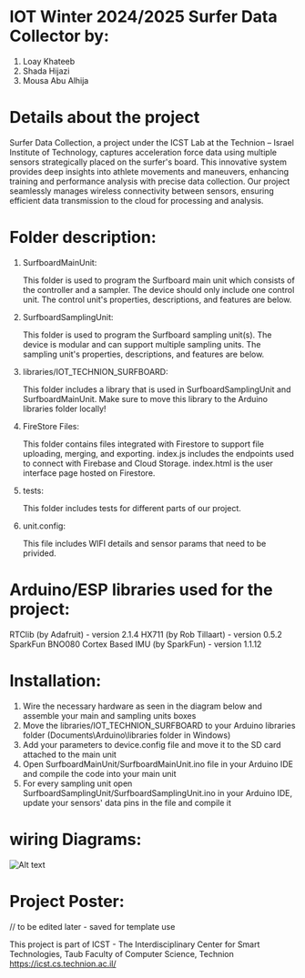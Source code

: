 # IOT Winter 2024/2025 Surfer Data Collector by:
1. Loay Khateeb
2. Shada Hijazi
3. Mousa Abu Alhija

# Details about the project
Surfer Data Collection, a project under the ICST Lab at the Technion – Israel Institute of Technology, captures acceleration force data using multiple sensors strategically placed on the surfer's board. This innovative system provides deep insights into athlete movements and maneuvers, enhancing training and performance analysis with precise data collection.
Our project seamlessly manages wireless connectivity between sensors, ensuring efficient data transmission to the cloud for processing and analysis.

# Folder description:
1. SurfboardMainUnit:
   
   This folder is used to program the Surfboard main unit which consists of the controller and a sampler.
   The device should only include one control unit.
   The control unit's properties, descriptions, and features are below.
   
2. SurfboardSamplingUnit:
   
   This folder is used to program the Surfboard sampling unit(s).
   The device is modular and can support multiple sampling units.
   The sampling unit's properties, descriptions, and features are below.

3. libraries/IOT_TECHNION_SURFBOARD:

   This folder includes a library that is used in SurfboardSamplingUnit and SurfboardMainUnit.
   Make sure to move this library to the Arduino libraries folder locally!
   
5. FireStore Files:

   This folder contains files integrated with Firestore to support file uploading, merging, and exporting.
   index.js includes the endpoints used to connect with Firebase and Cloud Storage.
   index.html is the user interface page hosted on Firestore.

6. tests:

   This folder includes tests for different parts of our project.
   
8. unit.config:

   This file includes WIFI details and sensor params that need to be privided.

# Arduino/ESP libraries used for the project:
   RTClib (by Adafruit) - version 2.1.4
   HX711 (by Rob Tillaart) - version 0.5.2
   SparkFun BNO080 Cortex Based IMU (by SparkFun) - version 1.1.12

# Installation:
1. Wire the necessary hardware as seen in the diagram below and assemble your main and sampling units boxes
2. Move the libraries/IOT_TECHNION_SURFBOARD to your Arduino libraries folder (Documents\Arduino\libraries folder in Windows)
3. Add your parameters to device.config file and move it to the SD card attached to the main unit
4. Open SurfboardMainUnit/SurfboardMainUnit.ino file in your Arduino IDE and compile the code into your main unit
5. For every sampling unit open SurfboardSamplingUnit/SurfboardSamplingUnit.ino in your Arduino IDE, update your sensors' data pins in the file and compile it
   
# wiring Diagrams:
![Alt text](Downloads/MainUnit.png)
   
# Project Poster:
// to be edited later - saved for template use

This project is part of ICST - The Interdisciplinary Center for Smart Technologies, Taub Faculty of Computer Science, Technion https://icst.cs.technion.ac.il/

   
